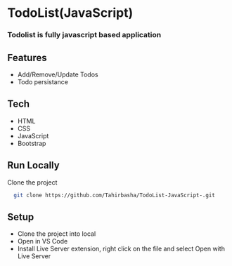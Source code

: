 # TodoList(JavaScript)
<h3>Todolist is fully javascript based application</h3>

## Features
- Add/Remove/Update Todos
- Todo persistance
  
## Tech
- HTML
- CSS
- JavaScript
- Bootstrap

  
## Run Locally

Clone the project

```bash
  git clone https://github.com/Tahirbasha/TodoList-JavaScript-.git
```
## Setup
- Clone the project into local
- Open in VS Code
- Install Live Server extension, right click on the file and select Open with Live Server


